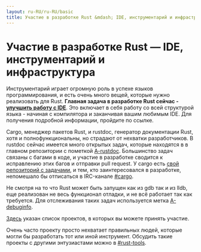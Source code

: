 ```yaml
---
layout: ru-RU/ru-RU/basic
title: Участие в разработке Rust &mdash; IDE, инструментарий и инфраструктура &middot; Язык программирования Rust
---
```


# Участие в разработке Rust &mdash; IDE, инструментарий и инфраструктура

Инструментарий играет огромную роль в успехе языков программирования,
и есть очень много вещей, которые нужно реализовать для Rust.
**Главная задача в разработке Rust сейчас - [улучшить работу с IDE][ides]**.
Это включает в себя работу со всей структурой языка - начиная с компилятора
и заканчивая вашим любимым IDE. Для получения подробной информации,
пройдите по ссылке.

Cargo, менеджер пакетов Rust, и rustdoc, генератор документации Rust,
хотя и полнофункциональны, но страдают от нехватки разработчиков. В
rustdoc сейчас имеется много открытых задач, которые находятся в 
в главном репозитории с пометкой [A-rustdoc]. Большинство задач связаны 
с багами в коде, и участие в разработке сводится к исправлению этих багов и 
отправки pull request. У cargo есть [свой репозиторий с задачами][Cargo],
и тем, кто заинтересовался в разработке, непомешало бы отписаться в 
IRC-канале [#cargo].

Не смотря на то что Rust может быть запущен как из gdb так и из lldb,
еще реализован не весь функционал отладки, и не всё работает так как требуется.
Для отслеживания таких задач используется метка [A-debuginfo].

[Здесь][awesome-rust] указан список проектов, в которых вы можете принять участие.

Очень часто проекту просто нехватает правильных людей, которые могли бы
разработать тот или иной инструмент. Обсудить такие проекты с другими энтузиастами
можно в [#rust-tools].

[#cargo]: https://client00.chat.mibbit.com/?server=irc.mozilla.org&channel=%23rustc
[#rust-tools]: https://client00.chat.mibbit.com/?server=irc.mozilla.org&channel=%23rust-tools
[A-debuginfo]: https://github.com/rust-lang/rust/issues?q=is%3Aopen+is%3Aissue+label%3AA-debuginfo
[A-rustdoc]: https://github.com/rust-lang/rust/issues?q=is%3Aopen+is%3Aissue+label%3AA-rustdoc
[Cargo]: https://github.com/rust-lang/cargo/issues
[awesome-rust]: https://github.com/kud1ing/awesome-rust
[ides]: https://forge.rust-lang.org/ides.html
